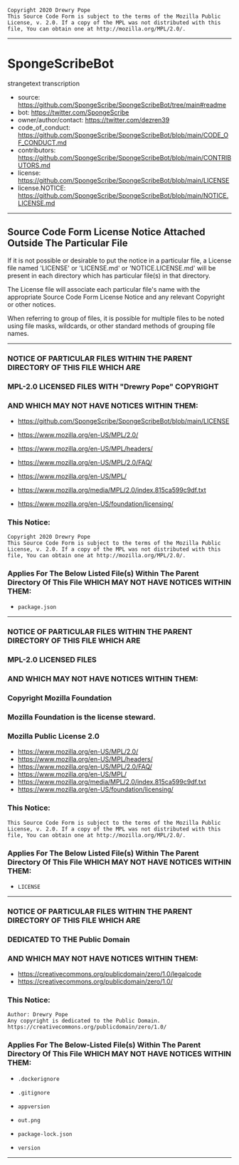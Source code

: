     Copyright 2020 Drewry Pope
    This Source Code Form is subject to the terms of the Mozilla Public
    License, v. 2.0. If a copy of the MPL was not distributed with this
    file, You can obtain one at http://mozilla.org/MPL/2.0/.

----

# SpongeScribeBot
strangetext transcription
 - source: https://github.com/SpongeScribe/SpongeScribeBot/tree/main#readme
 - bot: https://twitter.com/SpongeScribe
 - owner/author/contact: https://twitter.com/dezren39
 - code_of_conduct: https://github.com/SpongeScribe/SpongeScribeBot/blob/main/CODE_OF_CONDUCT.md
 - contributors: https://github.com/SpongeScribe/SpongeScribeBot/blob/main/CONTRIBUTORS.md
 - license: https://github.com/SpongeScribe/SpongeScribeBot/blob/main/LICENSE
 - license.NOTICE: https://github.com/SpongeScribe/SpongeScribeBot/blob/main/NOTICE.LICENSE.md

----

## Source Code Form License Notice Attached Outside The Particular File

If it is not possible or desirable to put the notice in a particular file,
a License file named 'LICENSE' or 'LICENSE.md' or 'NOTICE.LICENSE.md' will
be present in each directory which has particular file(s) in that directory.

The License file will associate each particular file's name with the appropriate
Source Code Form License Notice and any relevant Copyright or other notices.

When referring to group of files, it is possible for multiple files to be noted
using file masks, wildcards, or other standard methods of grouping file names.

----

### NOTICE OF PARTICULAR FILES WITHIN THE PARENT DIRECTORY OF THIS FILE WHICH ARE
### MPL-2.0 LICENSED FILES WITH "Drewry Pope" COPYRIGHT
### AND WHICH MAY NOT HAVE NOTICES WITHIN THEM:

 - https://github.com/SpongeScribe/SpongeScribeBot/blob/main/LICENSE

 - https://www.mozilla.org/en-US/MPL/2.0/
 - https://www.mozilla.org/en-US/MPL/headers/
 - https://www.mozilla.org/en-US/MPL/2.0/FAQ/
 - https://www.mozilla.org/en-US/MPL/
 - https://www.mozilla.org/media/MPL/2.0/index.815ca599c9df.txt
 - https://www.mozilla.org/en-US/foundation/licensing/

### This Notice:
    Copyright 2020 Drewry Pope
    This Source Code Form is subject to the terms of the Mozilla Public
    License, v. 2.0. If a copy of the MPL was not distributed with this
    file, You can obtain one at http://mozilla.org/MPL/2.0/.
### Applies For The Below Listed File(s) Within The Parent Directory Of This File WHICH MAY NOT HAVE NOTICES WITHIN THEM:
-
      package.json

----

### NOTICE OF PARTICULAR FILES WITHIN THE PARENT DIRECTORY OF THIS FILE WHICH ARE
### MPL-2.0 LICENSED FILES
### AND WHICH MAY NOT HAVE NOTICES WITHIN THEM:

### Copyright Mozilla Foundation
### Mozilla Foundation is the license steward.
### Mozilla Public License 2.0

 - https://www.mozilla.org/en-US/MPL/2.0/
 - https://www.mozilla.org/en-US/MPL/headers/
 - https://www.mozilla.org/en-US/MPL/2.0/FAQ/
 - https://www.mozilla.org/en-US/MPL/
 - https://www.mozilla.org/media/MPL/2.0/index.815ca599c9df.txt
 - https://www.mozilla.org/en-US/foundation/licensing/

### This Notice:
    This Source Code Form is subject to the terms of the Mozilla Public
    License, v. 2.0. If a copy of the MPL was not distributed with this
    file, You can obtain one at http://mozilla.org/MPL/2.0/.
### Applies For The Below Listed File(s) Within The Parent Directory Of This File WHICH MAY NOT HAVE NOTICES WITHIN THEM:
-
      LICENSE

----

### NOTICE OF PARTICULAR FILES WITHIN THE PARENT DIRECTORY OF THIS FILE WHICH ARE
### DEDICATED TO THE Public Domain
### AND WHICH MAY NOT HAVE NOTICES WITHIN THEM:

 - https://creativecommons.org/publicdomain/zero/1.0/legalcode
 - https://creativecommons.org/publicdomain/zero/1.0/

### This Notice:
    Author: Drewry Pope
    Any copyright is dedicated to the Public Domain.
    https://creativecommons.org/publicdomain/zero/1.0/
### Applies For The Below-Listed File(s) Within The Parent Directory Of This File WHICH MAY NOT HAVE NOTICES WITHIN THEM:
-
      .dockerignore
-
      .gitignore
-
      appversion
-
      out.png
-
      package-lock.json
-
      version

----
